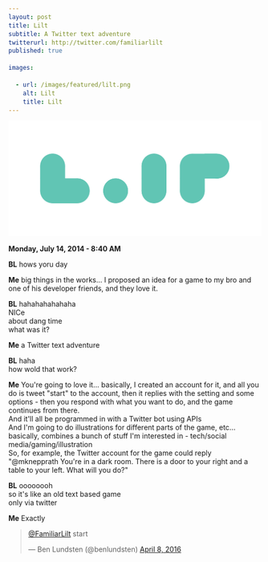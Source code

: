 ```yaml
---
layout: post
title: Lilt
subtitle: A Twitter text adventure
twitterurl: http://twitter.com/familiarlilt
published: true

images:

  - url: /images/featured/lilt.png
    alt: Lilt
    title: Lilt
---
```


<img class="aligncenter" src="/images/lilt/logo.png" alt="lilt" />

<p><b>Monday, July 14, 2014 - 8:40 AM</b></p>

<p class="wow fadeInUpBig"><b class="chat bl">BL</b> hows yoru day</p>
<p class="wow fadeInUpBig"><b class="chat">Me</b> big things in the works... I proposed an idea for a game to my bro and one of his developer friends, and they love it.</p>
<p class="wow fadeInUpBig"><b class="chat bl">BL</b> hahahahahahaha<br/>
NICe<br/>
about dang time<br/>
what was it?</p>
<p class="wow fadeInUpBig"><b class="chat">Me</b> a Twitter text adventure</p>
<p class="wow fadeInUpBig"><b class="chat bl">BL</b> haha<br/>
how wold that work?</p>
<p class="wow fadeInUpBig"><b class="chat">Me</b> You're going to love it... basically, I created an account for it, and all you do is tweet "start" to the account, then it replies with the setting and some options - then you respond with what you want to do, and the game continues from there.<br/>
And it'll all be programmed in with a Twitter bot using APIs<br/>
And I'm going to do illustrations for different parts of the game, etc...<br/>
basically, combines a bunch of stuff I'm interested in - tech/social media/gaming/illustration<br/>
So, for example, the Twitter account for the game could reply "@mknepprath You're in a dark room. There is a door to your right and a table to your left. What will you do?"</p>
<p class="wow fadeInUpBig"><b class="chat bl">BL</b> oooooooh<br/>
so it's like an old text based game<br/>
only via twitter</p>
<p class="wow fadeInUpBig"><b class="chat">Me</b> Exactly</p>

<blockquote class="twitter-tweet" data-lang="en"><p lang="en" dir="ltr"><a href="https://twitter.com/FamiliarLilt">@FamiliarLilt</a> start</p>&mdash; Ben Lundsten (@benlundsten) <a href="https://twitter.com/benlundsten/status/718457134485082114">April 8, 2016</a></blockquote>
